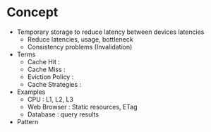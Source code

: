 # Concept
* Temporary storage to reduce latency between devices latencies
	* Reduce latencies, usage, bottleneck
	* Consistency problems (Invalidation)
* Terms
	* Cache Hit : 
	* Cache Miss : 
	* Eviction Policy : 
	* Cache Strategies : 
* Examples
	* CPU : L1, L2, L3
	* Web Browser : Static resources, ETag
	* Database : query results
* Pattern